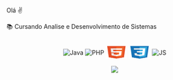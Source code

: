 Olá ✌

📚 Cursando Analise e Desenvolvimento de Sistemas

<div align="center"><br>
  <img align="center" alt="Java" height="50" width="70" src="https://cdn.jsdelivr.net/gh/devicons/devicon/icons/java/java-original-wordmark.svg" />
  <img align="center" alt="PHP" height="45" width="70" src="https://cdn.jsdelivr.net/gh/devicons/devicon/icons/php/php-original.svg">
  <img align="center" alt="HTML" height="30" width="50" src="https://raw.githubusercontent.com/devicons/devicon/master/icons/html5/html5-original.svg">
  <img align="center" alt="CSS" height="30" width="50" src="https://raw.githubusercontent.com/devicons/devicon/master/icons/css3/css3-original.svg">
  <img align="center" alt="JS" height="30" width="50" src="https://cdn.jsdelivr.net/gh/devicons/devicon/icons/javascript/javascript-original.svg">
<!--   <img align="center" alt="Python" height="30" width="50" src="https://raw.githubusercontent.com/devicons/devicon/master/icons/python/python-original.svg"> -->
</div>
<div align="center"><br>
  <a href="https://www.linkedin.com/in/murilo-carvalho-99852020a" target="_blank"><img src="https://img.shields.io/badge/-LinkedIn-%230077B5?style=for-the-badge&logo=linkedin&logoColor=white" target="_blank"></a> 
</div>
